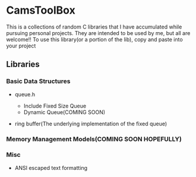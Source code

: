 # CamsToolBox

This is a collections of random C libraries that I have accumulated while pursuing personal projects.
They are intended to be used by me, but all are welcome!!
To use this library(or a portion of the lib), copy and paste into your project

## Libraries

### Basic Data Structures

- queue.h

  - Include Fixed Size Queue
  - Dynamic Queue(COMING SOON)

- ring buffer(The underlying implementation of the fixed queue)

### Memory Management Models(COMING SOON HOPEFULLY)

### Misc

- ANSI escaped text formatting
